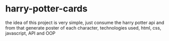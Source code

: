 # harry-potter-cards
the idea of this project is very simple, just consume the harry potter api and from that generate poster of each character, technologies used, html, css, javascript, API and OOP
